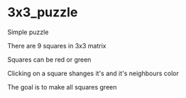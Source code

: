 # 3x3_puzzle

Simple puzzle

There are 9 squares in 3x3 matrix

Squares can be red or green

Clicking on a square shanges it's and it's neighbours color

The goal is to make all squares green
